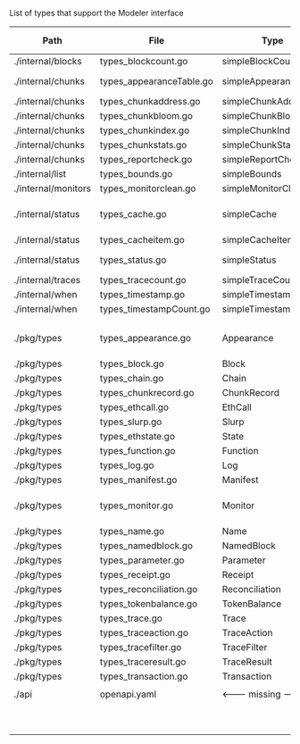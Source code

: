 List of types that support the Modeler interface

| Path                | File                     | Type                  | Documented        | gen-c++ | gen-go |               |
| ------------------- | ------------------------ | --------------------- | ----------------- | ------- | ------ | ------------- |
| ./internal/blocks   | types_blockcount.go      | simpleBlockCount      | blockCount        |         | x      |               |
| ./internal/chunks   | types_appearanceTable.go | simpleAppearanceTable | <--- missing ---> |         |        |               |
| ./internal/chunks   | types_chunkaddress.go    | simpleChunkAddress    | chunkAddress      |         | x      |               |
| ./internal/chunks   | types_chunkbloom.go      | simpleChunkBloom      | chunkBloom        |         | x      |               |
| ./internal/chunks   | types_chunkindex.go      | simpleChunkIndex      | chunkIndex        |         | x      |               |
| ./internal/chunks   | types_chunkstats.go      | simpleChunkStats      | chunkStats        |         | x      |               |
| ./internal/chunks   | types_reportcheck.go     | simpleReportCheck     | reportCheck       |         | x      |               |
| ./internal/list     | types_bounds.go          | simpleBounds          | bounds            |         | x      |               |
| ./internal/monitors | types_monitorclean.go    | simpleMonitorClean    | monitorClean      |         | x      |               |
| ./internal/status   | types_cache.go           | simpleCache           | cache             |         | x      | not turned on |
| ./internal/status   | types_cacheitem.go       | simpleCacheItem       | cacheItem         |         |        |               |
| ./internal/status   | types_status.go          | simpleStatus          | <--- missing ---> |         | x      |               |
| ./internal/traces   | types_tracecount.go      | simpleTraceCount      | traceCount        |         | x      |               |
| ./internal/when     | types_timestamp.go       | simpleTimestamp       | timestamp         |         |        |               |
| ./internal/when     | types_timestampCount.go  | simpleTimestampCount  | timestampCount    |         |        |               |
|                     |                          |                       |                   |         |        |               |
| ./pkg/types         | types_appearance.go      | Appearance            | appearance        | x       |        | not turned on |
| ./pkg/types         | types_block.go           | Block                 | block             | x       | x      |               |
| ./pkg/types         | types_chain.go           | Chain                 | chain             | x       | x      |               |
| ./pkg/types         | types_chunkrecord.go     | ChunkRecord           | chunkRecord       |         | x      |               |
| ./pkg/types         | types_ethcall.go         | EthCall               | ethCall           | x       | x      |               |
| ./pkg/types         | types_slurp.go           | Slurp                 | slurp             |         | x      |               |
| ./pkg/types         | types_ethstate.go        | State                 | ethState          | x       | x      |               |
| ./pkg/types         | types_function.go        | Function              | function          | x       | x      |               |
| ./pkg/types         | types_log.go             | Log                   | log               | x       | x      |               |
| ./pkg/types         | types_manifest.go        | Manifest              | manifest          |         | x      |               |
| ./pkg/types         | types_monitor.go         | Monitor               | monitor           | x       |        | not turned on |
| ./pkg/types         | types_name.go            | Name                  | name              | x       | x      |               |
| ./pkg/types         | types_namedblock.go      | NamedBlock            | namedBlock        |         | x      |               |
| ./pkg/types         | types_parameter.go       | Parameter             | parameter         | x       | x      |               |
| ./pkg/types         | types_receipt.go         | Receipt               | receipt           | x       | x      |               |
| ./pkg/types         | types_reconciliation.go  | Reconciliation        | reconciliation    | x       | x      |               |
| ./pkg/types         | types_tokenbalance.go    | TokenBalance          | tokenBalance      | x       | x      |               |
| ./pkg/types         | types_trace.go           | Trace                 | trace             | x       | x      |               |
| ./pkg/types         | types_traceaction.go     | TraceAction           | traceAction       | x       | x      |               |
| ./pkg/types         | types_tracefilter.go     | TraceFilter           | traceFilter       |         | x      |               |
| ./pkg/types         | types_traceresult.go     | TraceResult           | traceResult       | x       | x      |               |
| ./pkg/types         | types_transaction.go     | Transaction           | transaction       | x       | x      |               |
|                     |                          |                       |                   |         |        |               |
| ./api               | openapi.yaml             | <--- missing --->     | abi               |         |        |               |
|                     |                          |                       |                   |         |        |               |
|                     |                          |                       | chain             |         |        |               |
|                     |                          |                       | key               |         |        |               |
